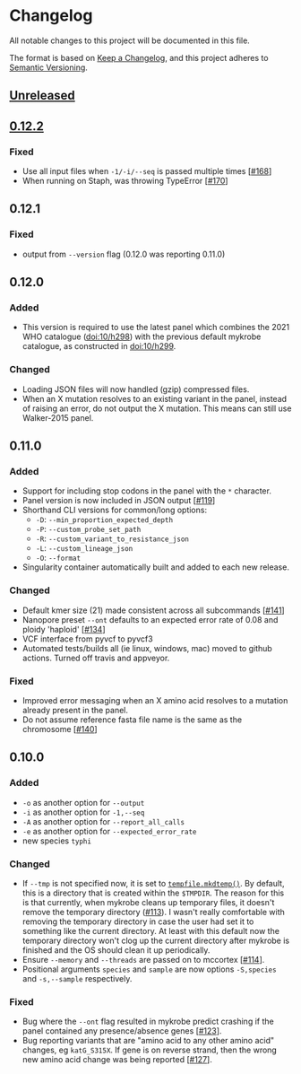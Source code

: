 # Changelog

All notable changes to this project will be documented in this file.

The format is based on [Keep a Changelog](https://keepachangelog.com/en/1.0.0/), and
this project adheres to [Semantic Versioning](https://semver.org/spec/v2.0.0.html).

## [Unreleased]

## [0.12.2]

### Fixed

- Use all input files when `-1/-i/--seq` is passed multiple times [[#168][168]]
- When running on Staph, was throwing TypeError [[#170][170]]

## 0.12.1

### Fixed

-  output from `--version` flag (0.12.0 was reporting 0.11.0)

## 0.12.0

### Added

- This version is required to use the latest panel which combines the 2021 WHO
  catalogue ([doi:10/h298](https://doi.org/10/h298)) with the previous default mykrobe
  catalogue, as constructed in [doi:10/h299](https://doi.org/10/h299).

### Changed

- Loading JSON files will now handled (gzip) compressed files.
- When an X mutation resolves to an existing variant in the panel, instead of
  raising an error, do not output the X mutation. This means can still use
  Walker-2015 panel.

## 0.11.0

### Added

- Support for including stop codons in the panel with the `*` character.
- Panel version is now included in JSON output [[#119][119]]
- Shorthand CLI versions for common/long options:
    - `-D`: `--min_proportion_expected_depth`
    - `-P`: `--custom_probe_set_path`
    - `-R`: `--custom_variant_to_resistance_json`
    - `-L`: `--custom_lineage_json`
    - `-O`: `--format`
- Singularity container automatically built and added to each new release.

### Changed

- Default kmer size (21) made consistent across all subcommands [[#141][141]]
- Nanopore preset `--ont` defaults to an expected error rate of 0.08 and ploidy
  'haploid' [[#134][134]]
- VCF interface from pyvcf to pyvcf3
- Automated tests/builds all (ie linux, windows, mac) moved to github actions.
  Turned off travis and appveyor.

### Fixed

- Improved error messaging when an X amino acid resolves to a mutation already present
  in the panel.
- Do not assume reference fasta file name is the same as the chromosome [[#140][140]]

## 0.10.0

### Added

- `-o` as another option for `--output`
- `-i` as another option for `-1,--seq`
- `-A` as another option for `--report_all_calls`
- `-e` as another option for `--expected_error_rate`
- new species `typhi`

### Changed

- If `--tmp` is not specified now, it is set to [`tempfile.mkdtemp()`][mkdtemp]. By
  default, this is a directory that is created within the `$TMPDIR`. The reason for this
  is that currently, when mykrobe cleans up temporary files, it doesn't remove the
  temporary directory ([#113][113]). I wasn't really comfortable with removing the
  temporary directory in case the user had set it to something like the current
  directory. At least with this default now the temporary directory won't clog up the
  current directory after mykrobe is finished and the OS should clean it up
  periodically.
- Ensure `--memory` and `--threads` are passed on to mccortex [[#114][114]].
- Positional arguments `species` and `sample` are now options `-S,species` and
  `-s,--sample` respectively.

### Fixed

- Bug where the `--ont` flag resulted in mykrobe predict crashing if the panel
  contained any presence/absence genes [[#123][123]].
- Bug reporting variants that are "amino acid to any other amino acid" changes,
  eg `katG_S315X`. If gene is on reverse strand, then the wrong new amino
  acid change was being reported [[#127][127]].

[113]: https://github.com/Mykrobe-tools/mykrobe/issues/113

[114]: https://github.com/Mykrobe-tools/mykrobe/issues/114

[119]: https://github.com/Mykrobe-tools/mykrobe/issues/119

[123]: https://github.com/Mykrobe-tools/mykrobe/issues/123

[127]: https://github.com/Mykrobe-tools/mykrobe/issues/127

[134]: https://github.com/Mykrobe-tools/mykrobe/issues/134

[140]: https://github.com/Mykrobe-tools/mykrobe/issues/140

[141]: https://github.com/Mykrobe-tools/mykrobe/issues/141

[142]: https://github.com/Mykrobe-tools/mykrobe/issues/142

[168]: https://github.com/Mykrobe-tools/mykrobe/issues/168

[170]: https://github.com/Mykrobe-tools/mykrobe/issues/170

[Unreleased]: https://github.com/Mykrobe-tools/mykrobe/compare/v0.12.1...HEAD
[0.12.2]: https://github.com/Mykrobe-tools/mykrobe/compare/v0.12.1...v0.12.2

[mkdtemp]: https://docs.python.org/3.6/library/tempfile.html#tempfile.mkdtemp


